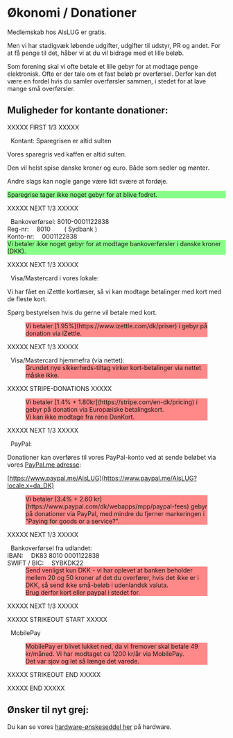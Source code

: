# Økonomi / Donationer

Medlemskab hos AlsLUG er gratis.

Men vi har stadigvæk løbende udgifter, udgifter til udstyr, PR og andet.
For at få penge til det, håber vi at du vil bidrage med et lille beløb.

Som forening skal vi ofte betale et lille gebyr for at modtage penge elektronisk.
Ofte er der tale om et fast beløb pr overførsel.
Derfor kan det være en fordel hvis du samler overførsler sammen, i stedet for at lave mange små overførsler.

## Muligheder for kontante donationer:

<style>
	.fees, no-fees	{ margin-left:3em; margin-right:3em; }
	.fees   	{ background:#ff8888; }
	.no-fees   	{ background:#88ff88; }
	.strikeout	{ background:silver; text-decoration: line-through; text-decoration-style: wavy; }
	.reg-nr:before		{ margin-right:1em;	content:'Reg-nr: ';	}
	.reg-nr:after		{ padding-left:2em;	content:'( Sydbank )';	}
	.konto-nr:before	{ margin-right:1em;	content:'Konto-nr:';	}
	.iban:before		{ margin-right:1em;	content:'IBAN:';	}
	.swift:before		{ margin-right:1em;	content:'SWIFT / BIC:';	}
	.li_nk:after { content:"&#11008;"}
	.ssssss		{ min-heigth:10em; }
</style>

XXXXX FIRST 1/3 XXXXX
<div class='ssssss'>
<i class="fas fa-piggy-bank"></i> &nbsp; Kontant: Sparegrisen er altid sulten

Vores sparegris ved kaffen er altid sulten.

Den vil helst spise danske kroner og euro. Både som sedler og mønter.

Andre slags kan nogle gange være lidt svære at fordøje.

<div class='no-fees'>Sparegrise tager ikke noget gebyr for at blive fodret.</div>
</div>

XXXXX NEXT 1/3 XXXXX

<div class='ssssss'>
<i class="fas fa-university"></i>  &nbsp; Bankoverførsel: 8010-0001122838

<div class='reg-nr'	>	8010		</div>

<div class='konto-nr'	>	0001122838	</div>

<div class='no-fees'>Vi betaler ikke noget gebyr for at modtage bankoverførsler i danske kroner (DKK).</div>
</div>

XXXXX NEXT 1/3 XXXXX

<div class='ssssss'>
<i class="fas fa-credit-card"></i> &nbsp; Visa/Mastercard i vores lokale:

Vi har fået en iZettle kortlæser, så vi kan modtage betalinger med kort med de fleste kort.

Spørg bestyrelsen hvis du gerne vil betale med kort.

<div class='fees'>Vi betaler [1.95%](https://www.izettle.com/dk/priser) i gebyr på donation via iZettle.</div>
</div>
	
XXXXX NEXT 1/3 XXXXX

<div class='ssssss'>
<i class="fas fa-credit-card"></i> &nbsp; Visa/Mastercard hjemmefra (via nettet):

<div class='fees'>Grundet nye sikkerheds-tiltag virker kort-betalinger via nettet måske ikke.</div>
</div>

XXXXX STRIPE-DONATIONS XXXXX

<div class='fees'>Vi betaler [1.4% + 1.80kr](https://stripe.com/en-dk/pricing) i gebyr på donation via Europæiske betalingskort.</div>

<div class='fees'>Vi kan ikke modtage fra rene DanKort.</div>
</div>

XXXXX NEXT 1/3 XXXXX

<div class='ssssss'>
<i class="fab fa-paypal"></i> &nbsp; PayPal:

Donationer kan overføres til vores PayPal-konto ved at sende beløbet via vores [PayPal.me adresse](https://www.paypal.me/AlsLUG?locale.x=da_DK):

[https://www.paypal.me/AlsLUG](https://www.paypal.me/AlsLUG?locale.x=da_DK)

<div class='fees'>Vi betaler [3.4% + 2.60 kr](https://www.paypal.com/dk/webapps/mpp/paypal-fees) gebyr på donationer via PayPal,
med mindre du fjerner markeringen i "Paying for goods or a service?".</div>
</div>

XXXXX NEXT 1/3 XXXXX

<div class='ssssss'>
<i class="fas fa-university"></i> &nbsp; Bankoverførsel fra udlandet:

<div class='iban'	>	DK83 8010 0001122838	</div>

<div class='swift'	>	SYBKDK22		</div>

<div class='fees'>Send venligst kun DKK - vi har oplevet at banken beholder mellem 20 og 50 kroner af det du overfører, hvis det ikke er i DKK, så send ikke
små-beløb i udenlandsk valuta.</div>
	
<div class='fees'>Brug derfor kort eller paypal i stedet for.</div>
</div>

XXXXX NEXT 1/3 XXXXX

<div class='ssssss'>
XXXXX STRIKEOUT START XXXXX

<i class="fas fa-mobile-alt"></i> &nbsp; MobilePay

<div class='fees'>MobilePay er blivet lukket ned, da vi fremover skal betale 49 kr/måned. Vi har modtaget ca 1200 kr/år via MobilePay.</div>

<div class='fees'>Det var sjov og let så længe det varede.</div>

XXXXX STRIKEOUT END XXXXX
</div>

XXXXX END XXXXX


## Ønsker til nyt grej:

Du kan se vores [hardware-ønskeseddel her](/medlemskab/onsker-til-nyt-grej.md) på hardware.
